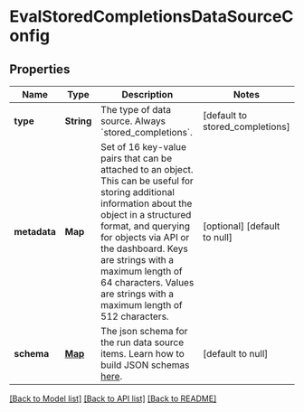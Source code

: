 # EvalStoredCompletionsDataSourceConfig
## Properties

| Name | Type | Description | Notes |
|------------ | ------------- | ------------- | -------------|
| **type** | **String** | The type of data source. Always &#x60;stored_completions&#x60;. | [default to stored_completions] |
| **metadata** | **Map** | Set of 16 key-value pairs that can be attached to an object. This can be useful for storing additional information about the object in a structured format, and querying for objects via API or the dashboard.   Keys are strings with a maximum length of 64 characters. Values are strings with a maximum length of 512 characters.  | [optional] [default to null] |
| **schema** | [**Map**](AnyType.md) | The json schema for the run data source items. Learn how to build JSON schemas [here](https://json-schema.org/).  | [default to null] |

[[Back to Model list]](../README.md#documentation-for-models) [[Back to API list]](../README.md#documentation-for-api-endpoints) [[Back to README]](../README.md)

